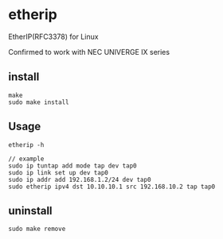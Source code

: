 # etherip
EtherIP(RFC3378) for Linux

Confirmed to work with NEC UNIVERGE IX series

## install
```
make
sudo make install
```
## Usage
```
etherip -h

// example
sudo ip tuntap add mode tap dev tap0
sudo ip link set up dev tap0
sudo ip addr add 192.168.1.2/24 dev tap0
sudo etherip ipv4 dst 10.10.10.1 src 192.168.10.2 tap tap0
```

## uninstall
```
sudo make remove
```
